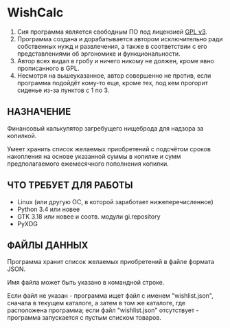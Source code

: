 # WishCalc

1. Сия программа является свободным ПО под лицензией [GPL v3](https://www.gnu.org/licenses/gpl.html).
2. Программа создана и дорабатывается автором исключительно ради собственных
   нужд и развлечения, а также в соответствии с его представлениями об эргономике
   и функциональности.
3. Автор всех видал в гробу и ничего никому не должен, кроме явно
   прописанного в GPL.
4. Несмотря на вышеуказанное, автор совершенно не против, если программа
   подойдёт кому-то еще, кроме тех, под кем прогорит сиденье из-за пунктов
   с 1 по 3.

## НАЗНАЧЕНИЕ

Финансовый калькулятор загребущего нищеброда для надзора за копилкой.

Умеет хранить список желаемых приобретений с подсчётом сроков накопления
на основе указанной суммы в копилке и сумм предполагаемого ежемесячного
пополнения копилки.

## ЧТО ТРЕБУЕТ ДЛЯ РАБОТЫ

- Linux (или другую ОС, в которой заработает нижеперечисленное)
- Python 3.4 или новее
- GTK 3.18 или новее и соотв. модули gi.repository
- PyXDG

## ФАЙЛЫ ДАННЫХ

Программа хранит список желаемых приобретений в файле формата JSON.

Имя файла может быть указано в командной строке.

Если файл не указан - программа ищет файл с именем "wishlist.json",
сначала в текущем каталоге, а затем в том же каталоге, где расположена
программа; если файл "wishlist.json" отсутствует - программа запускается
с пустым списком товаров.
